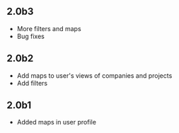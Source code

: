 2.0b3
-----

- More filters and maps
- Bug fixes

2.0b2
-----

- Add maps to user's views of companies and projects
- Add filters

2.0b1
-----

- Added maps in user profile
